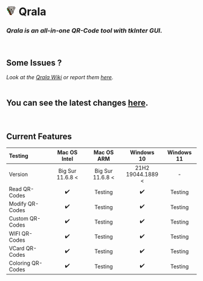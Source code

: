 <h1><img width="26px" height="26px" src="/Images/Qrala_24x24px.png"/> Qrala </h1>

### _Qrala is an all-in-one QR-Code tool with tkInter GUI.<br/>_
<br/>

## Some Issues ?
_Look at the [Qrala Wiki](https://github.com/CodebyCR/Qrala/wiki) 
or report them [here](https://github.com/CodebyCR/Qrala/issues)._<br/>
<br/>

## You can see the latest changes [here](/changelog.md).
<br/>

## Current Features
| Testing           |   Mac OS Intel   |    Mac OS ARM    |    Windows <br/> 10     | Windows 11 |
|:------------------|:----------------:|:----------------:|:-----------------------:|:----------:|
| Version           | Big Sur 11.6.8 < | Big Sur 11.6.8 < | 21H2 <br/> 19044.1889 < |     -      |
| Read QR-Codes     |        ✔️        |     Testing      |           ✔️            |  Testing   |
| Modify QR-Codes   |        ✔️        |     Testing      |           ✔️            |  Testing   |
| Custom QR-Codes   |        ✔️        |     Testing      |           ✔️            |  Testing   |
| WIFI QR-Codes     |        ✔️        |     Testing      |           ✔️            |  Testing   |
| VCard QR-Codes    |        ✔️        |     Testing      |           ✔️            |  Testing   |
| Coloring QR-Codes |        ✔️        |     Testing      |           ✔️            |  Testing   |
